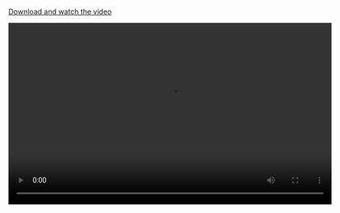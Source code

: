 [Download and watch the video](./calculator.mp4)

<video width="640" height="360" controls>
  <source src="./calculator.mp4" type="video/mp4">
</video>

